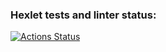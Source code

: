 ### Hexlet tests and linter status:
[![Actions Status](https://github.com/viktoriyadzhoruhova/data-analytics-project-96/actions/workflows/hexlet-check.yml/badge.svg)](https://github.com/viktoriyadzhoruhova/data-analytics-project-96/actions)